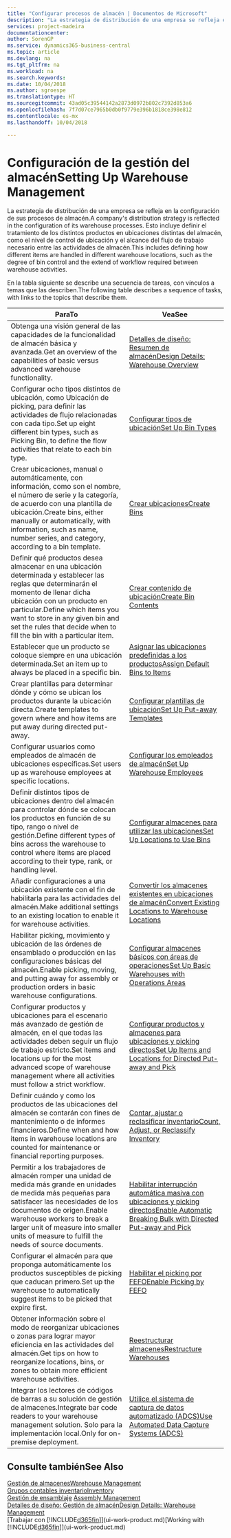 ```yaml
---
title: "Configurar procesos de almacén | Documentos de Microsoft"
description: "La estrategia de distribución de una empresa se refleja en la configuración de sus procesos de almacén. Esto incluye definir el tratamiento de los distintos productos en ubicaciones distintas del almacén, como el nivel de control de ubicación y el alcance del flujo de trabajo necesario entre las actividades de almacén."
services: project-madeira
documentationcenter: 
author: SorenGP
ms.service: dynamics365-business-central
ms.topic: article
ms.devlang: na
ms.tgt_pltfrm: na
ms.workload: na
ms.search.keywords: 
ms.date: 10/04/2018
ms.author: sgroespe
ms.translationtype: HT
ms.sourcegitcommit: 43ad05c39544142a2873d0972b802c7392d853a6
ms.openlocfilehash: 7f7d07ce7965b0db0f9779e396b1818ce398e812
ms.contentlocale: es-mx
ms.lasthandoff: 10/04/2018

---
```

# <a name="setting-up-warehouse-management"></a><span data-ttu-id="4c6a7-104">Configuración de la gestión del almacén</span><span class="sxs-lookup"><span data-stu-id="4c6a7-104">Setting Up Warehouse Management</span></span>
<span data-ttu-id="4c6a7-105">La estrategia de distribución de una empresa se refleja en la configuración de sus procesos de almacén.</span><span class="sxs-lookup"><span data-stu-id="4c6a7-105">A company's distribution strategy is reflected in the configuration of its warehouse processes.</span></span> <span data-ttu-id="4c6a7-106">Esto incluye definir el tratamiento de los distintos productos en ubicaciones distintas del almacén, como el nivel de control de ubicación y el alcance del flujo de trabajo necesario entre las actividades de almacén.</span><span class="sxs-lookup"><span data-stu-id="4c6a7-106">This includes defining how different items are handled in different warehouse locations, such as the degree of bin control and the extend of workflow required between warehouse activities.</span></span>  

 <span data-ttu-id="4c6a7-107">En la tabla siguiente se describe una secuencia de tareas, con vínculos a temas que las describen.</span><span class="sxs-lookup"><span data-stu-id="4c6a7-107">The following table describes a sequence of tasks, with links to the topics that describe them.</span></span>   

|<span data-ttu-id="4c6a7-108">**Para**</span><span class="sxs-lookup"><span data-stu-id="4c6a7-108">**To**</span></span>|<span data-ttu-id="4c6a7-109">**Vea**</span><span class="sxs-lookup"><span data-stu-id="4c6a7-109">**See**</span></span>|  
|------------|-------------|  
|<span data-ttu-id="4c6a7-110">Obtenga una visión general de las capacidades de la funcionalidad de almacén básica y avanzada.</span><span class="sxs-lookup"><span data-stu-id="4c6a7-110">Get an overview of the capabilities of basic versus advanced warehouse functionality.</span></span>|[<span data-ttu-id="4c6a7-111">Detalles de diseño: Resumen de almacén</span><span class="sxs-lookup"><span data-stu-id="4c6a7-111">Design Details: Warehouse Overview</span></span>](design-details-warehouse-overview.md)|  
|<span data-ttu-id="4c6a7-112">Configurar ocho tipos distintos de ubicación, como Ubicación de picking, para definir las actividades de flujo relacionadas con cada tipo.</span><span class="sxs-lookup"><span data-stu-id="4c6a7-112">Set up eight different bin types, such as Picking Bin, to define the flow activities that relate to each bin type.</span></span>|[<span data-ttu-id="4c6a7-113">Configurar tipos de ubicación</span><span class="sxs-lookup"><span data-stu-id="4c6a7-113">Set Up Bin Types</span></span>](warehouse-how-to-set-up-bin-types.md)|  
|<span data-ttu-id="4c6a7-114">Crear ubicaciones, manual o automáticamente, con información, como son el nombre, el número de serie y la categoría, de acuerdo con una plantilla de ubicación.</span><span class="sxs-lookup"><span data-stu-id="4c6a7-114">Create bins, either manually or automatically, with information, such as name, number series, and category, according to a bin template.</span></span>|[<span data-ttu-id="4c6a7-115">Crear ubicaciones</span><span class="sxs-lookup"><span data-stu-id="4c6a7-115">Create Bins</span></span>](warehouse-how-to-create-individual-bins.md)|  
|<span data-ttu-id="4c6a7-116">Definir qué productos desea almacenar en una ubicación determinada y establecer las reglas que determinarán el momento de llenar dicha ubicación con un producto en particular.</span><span class="sxs-lookup"><span data-stu-id="4c6a7-116">Define which items you want to store in any given bin and set the rules that decide when to fill the bin with a particular item.</span></span>|[<span data-ttu-id="4c6a7-117">Crear contenido de ubicación</span><span class="sxs-lookup"><span data-stu-id="4c6a7-117">Create Bin Contents</span></span>](warehouse-how-to-set-up-bin-contents.md)|  
|<span data-ttu-id="4c6a7-118">Establecer que un producto se coloque siempre en una ubicación determinada.</span><span class="sxs-lookup"><span data-stu-id="4c6a7-118">Set an item up to always be placed in a specific bin.</span></span>|[<span data-ttu-id="4c6a7-119">Asignar las ubicaciones predefinidas a los productos</span><span class="sxs-lookup"><span data-stu-id="4c6a7-119">Assign Default Bins to Items</span></span>](warehouse-how-to-assign-default-bins-to-items.md)|
|<span data-ttu-id="4c6a7-120">Crear plantillas para determinar dónde y cómo se ubican los productos durante la ubicación directa.</span><span class="sxs-lookup"><span data-stu-id="4c6a7-120">Create templates to govern where and how items are put away during directed put-away.</span></span>|[<span data-ttu-id="4c6a7-121">Configurar plantillas de ubicación</span><span class="sxs-lookup"><span data-stu-id="4c6a7-121">Set Up Put-away Templates</span></span>](warehouse-how-to-set-up-put-away-templates.md)|
|<span data-ttu-id="4c6a7-122">Configurar usuarios como empleados de almacén de ubicaciones específicas.</span><span class="sxs-lookup"><span data-stu-id="4c6a7-122">Set users up as warehouse employees at specific locations.</span></span>|[<span data-ttu-id="4c6a7-123">Configurar los empleados de almacén</span><span class="sxs-lookup"><span data-stu-id="4c6a7-123">Set Up Warehouse Employees</span></span>](warehouse-how-to-set-up-warehouse-employees.md)|
|<span data-ttu-id="4c6a7-124">Definir distintos tipos de ubicaciones dentro del almacén para controlar dónde se colocan los productos en función de su tipo, rango o nivel de gestión.</span><span class="sxs-lookup"><span data-stu-id="4c6a7-124">Define different types of bins across the warehouse to control where items are placed according to their type, rank, or handling level.</span></span>|[<span data-ttu-id="4c6a7-125">Configurar almacenes para utilizar las ubicaciones</span><span class="sxs-lookup"><span data-stu-id="4c6a7-125">Set Up Locations to Use Bins</span></span>](warehouse-how-to-set-up-locations-to-use-bins.md)|
|<span data-ttu-id="4c6a7-126">Añadir configuraciones a una ubicación existente con el fin de habilitarla para las actividades del almacén.</span><span class="sxs-lookup"><span data-stu-id="4c6a7-126">Make additional settings to an existing location to enable it for warehouse activities.</span></span>|[<span data-ttu-id="4c6a7-127">Convertir los almacenes existentes en ubicaciones de almacén</span><span class="sxs-lookup"><span data-stu-id="4c6a7-127">Convert Existing Locations to Warehouse Locations</span></span>](warehouse-how-to-convert-existing-locations-to-warehouse-locations.md)|
|<span data-ttu-id="4c6a7-128">Habilitar picking, movimiento y ubicación de las órdenes de ensamblado o producción en las configuraciones básicas del almacén.</span><span class="sxs-lookup"><span data-stu-id="4c6a7-128">Enable picking, moving, and putting away for assembly or production orders in basic warehouse configurations.</span></span>|[<span data-ttu-id="4c6a7-129">Configurar almacenes básicos con áreas de operaciones</span><span class="sxs-lookup"><span data-stu-id="4c6a7-129">Set Up Basic Warehouses with Operations Areas</span></span>](warehouse-how-to-set-up-basic-warehouses-with-operations-areas.md)|  
|<span data-ttu-id="4c6a7-130">Configurar productos y ubicaciones para el escenario más avanzado de gestión de almacén, en el que todas las actividades deben seguir un flujo de trabajo estricto.</span><span class="sxs-lookup"><span data-stu-id="4c6a7-130">Set items and locations up for the most advanced scope of warehouse management where all activities must follow a strict workflow.</span></span>|[<span data-ttu-id="4c6a7-131">Configurar productos y almacenes para ubicaciones y picking directos</span><span class="sxs-lookup"><span data-stu-id="4c6a7-131">Set Up Items and Locations for Directed Put-away and Pick</span></span>](warehouse-how-to-set-up-items-for-directed-put-away-and-pick.md)|  
|<span data-ttu-id="4c6a7-132">Definir cuándo y como los productos de las ubicaciones del almacén se contarán con fines de mantenimiento o de informes financieros.</span><span class="sxs-lookup"><span data-stu-id="4c6a7-132">Define when and how items in warehouse locations are counted for maintenance or financial reporting purposes.</span></span>|[<span data-ttu-id="4c6a7-133">Contar, ajustar o reclasificar inventario</span><span class="sxs-lookup"><span data-stu-id="4c6a7-133">Count, Adjust, or Reclassify Inventory</span></span>](inventory-how-count-adjust-reclassify.md)|
|<span data-ttu-id="4c6a7-134">Permitir a los trabajadores de almacén romper una unidad de medida más grande en unidades de medida más pequeñas para satisfacer las necesidades de los documentos de origen.</span><span class="sxs-lookup"><span data-stu-id="4c6a7-134">Enable warehouse workers to break a larger unit of measure into smaller units of measure to fulfill the needs of source documents.</span></span>|[<span data-ttu-id="4c6a7-135">Habilitar interrupción automática masiva con ubicaciones y picking directos</span><span class="sxs-lookup"><span data-stu-id="4c6a7-135">Enable Automatic Breaking Bulk with Directed Put-away and Pick</span></span>](warehouse-enable-automatic-breaking-bulk-with-directed-put-away-and-pick.md)|  
|<span data-ttu-id="4c6a7-136">Configurar el almacén para que proponga automáticamente los productos susceptibles de picking que caducan primero.</span><span class="sxs-lookup"><span data-stu-id="4c6a7-136">Set up the warehouse to automatically suggest items to be picked that expire first.</span></span>|[<span data-ttu-id="4c6a7-137">Habilitar el picking por FEFO</span><span class="sxs-lookup"><span data-stu-id="4c6a7-137">Enable Picking by FEFO</span></span>](warehouse-picking-by-fefo.md)|
|<span data-ttu-id="4c6a7-138">Obtener información sobre el modo de reorganizar ubicaciones o zonas para lograr mayor eficiencia en las actividades del almacén.</span><span class="sxs-lookup"><span data-stu-id="4c6a7-138">Get tips on how to reorganize locations, bins, or zones to obtain more efficient warehouse activities.</span></span>|[<span data-ttu-id="4c6a7-139">Reestructurar almacenes</span><span class="sxs-lookup"><span data-stu-id="4c6a7-139">Restructure Warehouses</span></span>](warehouse-how-to-restructure-warehouses.md)|
|<span data-ttu-id="4c6a7-140">Integrar los lectores de códigos de barras a su solución de gestión de almacenes.</span><span class="sxs-lookup"><span data-stu-id="4c6a7-140">Integrate bar code readers to your warehouse management solution.</span></span> <span data-ttu-id="4c6a7-141">Solo para la implementación local.</span><span class="sxs-lookup"><span data-stu-id="4c6a7-141">Only for on-premise deployment.</span></span>|[<span data-ttu-id="4c6a7-142">Utilice el sistema de captura de datos automatizado (ADCS)</span><span class="sxs-lookup"><span data-stu-id="4c6a7-142">Use Automated Data Capture Systems (ADCS)</span></span>](warehouse-use-automated-data-capture-systems-adcs.md)|

## <a name="see-also"></a><span data-ttu-id="4c6a7-143">Consulte también</span><span class="sxs-lookup"><span data-stu-id="4c6a7-143">See Also</span></span>  
[<span data-ttu-id="4c6a7-144">Gestión de almacenes</span><span class="sxs-lookup"><span data-stu-id="4c6a7-144">Warehouse Management</span></span>](warehouse-manage-warehouse.md)  
[<span data-ttu-id="4c6a7-145">Grupos contables inventario</span><span class="sxs-lookup"><span data-stu-id="4c6a7-145">Inventory</span></span>](inventory-manage-inventory.md)  
<span data-ttu-id="4c6a7-146">[Gestión de ensamblaje](assembly-assemble-items.md)  </span><span class="sxs-lookup"><span data-stu-id="4c6a7-146">[Assembly Management](assembly-assemble-items.md)  </span></span>  
[<span data-ttu-id="4c6a7-147">Detalles de diseño: Gestión de almacén</span><span class="sxs-lookup"><span data-stu-id="4c6a7-147">Design Details: Warehouse Management</span></span>](design-details-warehouse-management.md)  
<span data-ttu-id="4c6a7-148">[Trabajar con [!INCLUDE[d365fin](includes/d365fin_md.md)]](ui-work-product.md)</span><span class="sxs-lookup"><span data-stu-id="4c6a7-148">[Working with [!INCLUDE[d365fin](includes/d365fin_md.md)]](ui-work-product.md)</span></span>

